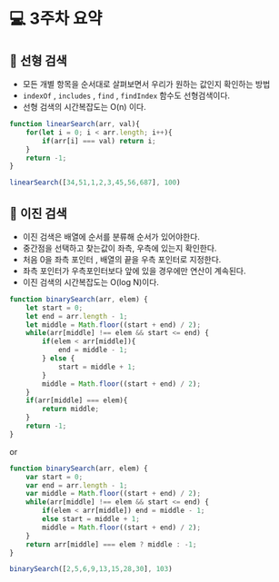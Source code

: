 # 💻 3주차 요약

## 🌼 선형 검색
- 모든 개별 항목을 순서대로 살펴보면서 우리가 원하는 값인지 확인하는 방법
- `indexOf` , `includes` , `find` , `findIndex` 함수도 선형검색이다.
- 선형 검색의 시간복잡도는 O(n) 이다.

```javascript
function linearSearch(arr, val){
    for(let i = 0; i < arr.length; i++){
        if(arr[i] === val) return i;
    }
    return -1;
}

linearSearch([34,51,1,2,3,45,56,687], 100)
```

## 🌼 이진 검색
- 이진 검색은 배열에 순서를 분류해 순서가 있어야한다.
- 중간점을 선택하고 찾는값이 좌측, 우측에 있는지 확인한다.
- 처음 0을 좌측 포인터 , 배열의 끝을 우측 포인터로 지정한다.
- 좌측 포인터가 우측포인터보다 앞에 있을 경우에만 연산이 계속된다.
- 이진 검색의 시간복잡도는 O(log N)이다.
```javascript
function binarySearch(arr, elem) {
    let start = 0;
    let end = arr.length - 1;
    let middle = Math.floor((start + end) / 2);
    while(arr[middle] !== elem && start <= end) {
        if(elem < arr[middle]){
            end = middle - 1;
        } else {
            start = middle + 1;
        }
        middle = Math.floor((start + end) / 2);
    }
    if(arr[middle] === elem){
        return middle;
    }
    return -1;
}
```
or
```javascript
function binarySearch(arr, elem) {
    var start = 0;
    var end = arr.length - 1;
    var middle = Math.floor((start + end) / 2);
    while(arr[middle] !== elem && start <= end) {
        if(elem < arr[middle]) end = middle - 1;
        else start = middle + 1;
        middle = Math.floor((start + end) / 2);
    }
    return arr[middle] === elem ? middle : -1;
}

binarySearch([2,5,6,9,13,15,28,30], 103)
```

